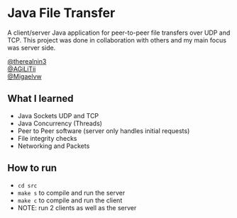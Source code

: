 # Java File Transfer
A client/server Java application for peer-to-peer file transfers over UDP and TCP. 
This project was done in collaboration with others and my main focus was server side.

[@therealnin3](https://www.github.com/therealnin3) <br/>
[@AGiLiTii](https://www.github.com/AGiLiTii) <br/>
[@Migaelvw](https://www.github.com/Migaelvw)

## What I learned
- Java Sockets UDP and TCP
- Java Concurrency (Threads)
- Peer to Peer software (server only handles initial requests)
- File integrity checks
- Networking and Packets

## How to run
- `cd src`
- `make s` to compile and run the server
- `make c` to compile and run the client
- NOTE: run 2 clients as well as the server
